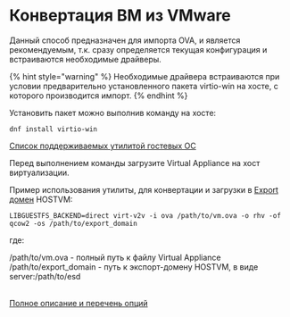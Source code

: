 # Конвертация ВМ из VMware

Данный способ предназначен для импорта OVA, и является рекомендуемым, т.к. сразу определяется текущая конфигурация и встраиваются необходимые драйверы.

{% hint style="warning" %}
Необходимые драйвера встраиваются при условии предварительно установленного пакета virtio-win на хосте, с которого производится импорт.
{% endhint %}

Установить пакет можно выполнив команду на хосте:

```
dnf install virtio-win
```

​[Список поддерживаемых утилитой гостевых ОС](https://libguestfs.org/virt-v2v-support.1.html)

​Перед выполнением команды загрузите Virtual Appliance на хост виртуализации.

Пример использования утилиты, для конвертации и загрузки в [Export домен](../export-domen.md) HOSTVM:

`LIBGUESTFS_BACKEND=direct virt-v2v -i ova /path/to/vm.ova -o rhv -of qcow2 -os /path/to/export_domain`

где:

/path/to/vm.ova - полный путь к файлу Virtual Appliance\
/path/to/export\_domain - путь к экспорт-домену HOSTVM, в виде server:/path/to/esd

\
​[Полное описание и перечень опций](https://libguestfs.org/virt-v2v.1.html)​
